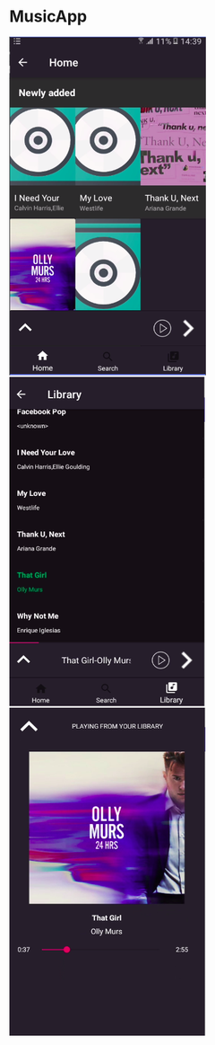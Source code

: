 # MusicApp
![screen shot 1](https://github.com/karleinstein/MusicApp/blob/master/ReadMeImage/music1.png)
![screen shot 2](https://github.com/karleinstein/MusicApp/blob/master/ReadMeImage/music2.png)
![screen shot 3](https://github.com/karleinstein/MusicApp/blob/master/ReadMeImage/music3.png)
